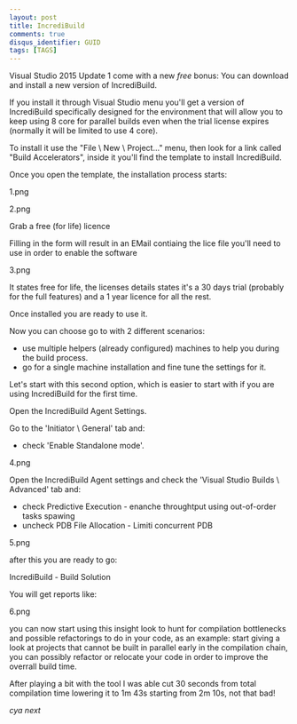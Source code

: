 ```yaml
---
layout: post
title: IncrediBuild
comments: true
disqus_identifier: GUID
tags: [TAGS]
---
```


Visual Studio 2015 Update 1 come with a new _free_ bonus: You can download and install a new version of IncrediBuild.

If you install it through Visual Studio menu you'll get a version of IncrediBuild specifically designed for the environment that will allow you to keep using 8 core for parallel builds even when the trial license expires (normally it will be limited to use 4 core).

To install it use the "File \ New \ Project..." menu, then look for a link called "Build Accelerators", inside it you'll find the template to install IncrediBuild.

Once you open the template, the installation process starts:

1.png

2.png

Grab a free (for life) licence

Filling in the form will result in an EMail contiaing the lice file you'll need to use in order to enable the software

3.png

It states free for life, the licenses details states it's a 30 days trial (probably for the full features) and a 1 year licence for all the rest.



Once installed you are ready to use it.

Now you can choose go to with 2 different scenarios:
- use multiple helpers (already configured) machines to help you during the build process.
- go for a single machine installation and fine tune the settings for it.

Let's start with this second option, which is easier to start with if you are using IncrediBuild for the first time.

Open the IncrediBuild Agent Settings.

Go to the 'Initiator \ General' tab and:

- check 'Enable Standalone mode'.

4.png

Open the IncrediBuild Agent settings and check the 'Visual Studio Builds \ Advanced' tab and:

- check Predictive Execution - enanche throughtput using out-of-order tasks spawing
- uncheck PDB File Allocation - Limiti concurrent PDB

5.png

after this you are ready to go:

IncrediBuild - Build Solution 

You will get reports like:

6.png

you can now start using this insight look to hunt for compilation bottlenecks and possible refactorings to do in your code, as an example: start giving a look at projects that cannot be built in parallel early in the compilation chain, you can possibly refactor or relocate your code in order to improve the overrall build time. 

After playing a bit with the tool I was able cut 30 seconds from total compilation time lowering it to 1m 43s starting from 2m 10s, not that bad!

_cya next_